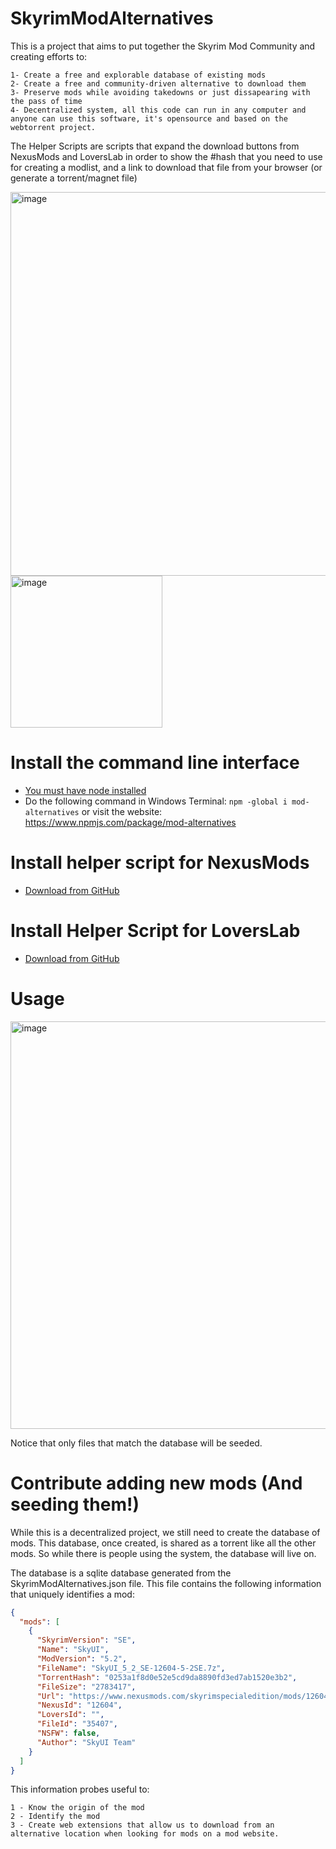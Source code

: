 # SkyrimModAlternatives
This is a project that aims to put together the Skyrim Mod Community and creating efforts to: 
```
1- Create a free and explorable database of existing mods
2- Create a free and community-driven alternative to download them
3- Preserve mods while avoiding takedowns or just dissapearing with the pass of time
4- Decentralized system, all this code can run in any computer and anyone can use this software, it's opensource and based on the webtorrent project. 
```


The Helper Scripts are scripts that expand the download buttons from NexusMods and LoversLab in order to show the #hash that you need to use for creating a modlist, and a link to download that file from your browser (or generate a torrent/magnet file)

<img width="614" alt="image" src="https://user-images.githubusercontent.com/6445619/163729234-a643fe86-7323-4f33-8e34-10fc34b81a6f.png">
<img width="243" alt="image" src="https://user-images.githubusercontent.com/6445619/163729250-a5acf6da-3494-4a92-976c-957a09e02528.png">

# Install the command line interface
- [You must have node installed](https://nodejs.org/en/download/)
- Do the following command in Windows Terminal: `npm -global i mod-alternatives` or visit the website: https://www.npmjs.com/package/mod-alternatives

# Install helper script for NexusMods
- [Download from GitHub](https://github.com/Rucadi/SkyrimModAlternatives/raw/master/scripts/sma_nexus.user.js)
# Install Helper Script for LoversLab
- [Download from GitHub](https://github.com/Rucadi/SkyrimModAlternatives/raw/master/scripts/sma_loverslab.user.js)



# Usage

<img width="652" alt="image" src="https://user-images.githubusercontent.com/6445619/163731231-ec3a50c6-705b-47fc-a5cd-789fea48a6fc.png">

Notice that only files that match the database will be seeded.


# Contribute adding new mods (And seeding them!)

While this is a decentralized project, we still need to create the database of mods. 
This database, once created, is shared as a torrent like all the other mods. So while there is people using the system, the database will live on.

The database is a sqlite database generated from the SkyrimModAlternatives.json file. 
This file contains the following information that uniquely identifies a mod:
```json
{
  "mods": [
    {
      "SkyrimVersion": "SE",
      "Name": "SkyUI",
      "ModVersion": "5.2",
      "FileName": "SkyUI_5_2_SE-12604-5-2SE.7z",
      "TorrentHash": "0253a1f8d0e52e5cd9da8890fd3ed7ab1520e3b2",
      "FileSize": "2783417", 
      "Url": "https://www.nexusmods.com/skyrimspecialedition/mods/12604",
      "NexusId": "12604",
      "LoversId": "",
      "FileId": "35407",
      "NSFW": false,
      "Author": "SkyUI Team"
    }
  ]
}

```
This information probes useful to: 

```
1 - Know the origin of the mod
2 - Identify the mod
3 - Create web extensions that allow us to download from an alternative location when looking for mods on a mod website.
```

